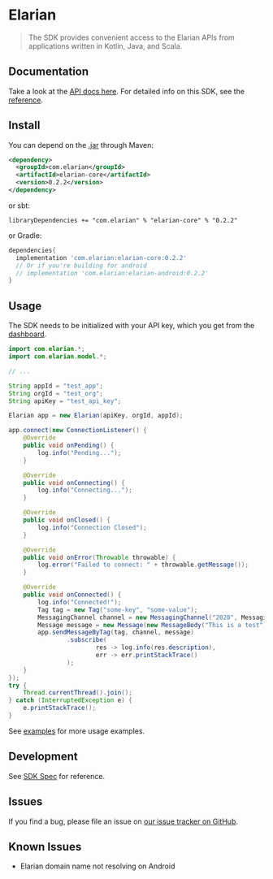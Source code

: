# Elarian

>
> The SDK provides convenient access to the Elarian APIs from applications written in Kotlin, Java, and Scala.
>

## Documentation
Take a look at the [API docs here](https://docs.elarian.com). For detailed info on this SDK, see the [reference](https://elarianltd.github.io/java-sdk/).

## Install

You can depend on the [.jar]() through Maven:
```xml
<dependency>
  <groupId>com.elarian</groupId>
  <artifactId>elarian-core</artifactId>
  <version>0.2.2</version>
</dependency>
```
or sbt:

```
libraryDependencies += "com.elarian" % "elarian-core" % "0.2.2"
```

or Gradle:
```groovy
dependencies{
  implementation 'com.elarian:elarian-core:0.2.2'
  // Or if you're building for android
  // implementation 'com.elarian:elarian-android:0.2.2'
}
```

## Usage

The SDK needs to be initialized with your API key, which you get from the [dashboard](https://account.elarian.com).

```java
import com.elarian.*;
import com.elarian.model.*;

// ...

String appId = "test_app";
String orgId = "test_org";
String apiKey = "test_api_key";

Elarian app = new Elarian(apiKey, orgId, appId);

app.connect(new ConnectionListener() {
    @Override
    public void onPending() {
        log.info("Pending...");
    }

    @Override
    public void onConnecting() {
        log.info("Connecting...");
    }

    @Override
    public void onClosed() {
        log.info("Connection Closed");
    }

    @Override
    public void onError(Throwable throwable) {
        log.error("Failed to connect: " + throwable.getMessage());
    }

    @Override
    public void onConnected() {
        log.info("Connected!");
        Tag tag = new Tag("some-key", "some-value");
        MessagingChannel channel = new MessagingChannel("2020", MessagingChannel.Channel.SMS);
        Message message = new Message(new MessageBody("This is a test"));
        app.sendMessageByTag(tag, channel, message)
                .subscribe(
                        res -> log.info(res.description),
                        err -> err.printStackTrace()
                );
    }
});
try {
    Thread.currentThread().join();
} catch (InterruptedException e) {
    e.printStackTrace();
}
```

See [examples](elarian-examples/) for more usage examples.

## Development

See [SDK Spec](https://github.com/ElarianLtd/sdk-spec) for reference.

## Issues

If you find a bug, please file an issue on [our issue tracker on GitHub](https://github.com/ElarianLtd/java-sdk/issues).

## Known Issues

- Elarian domain name not resolving on Android
